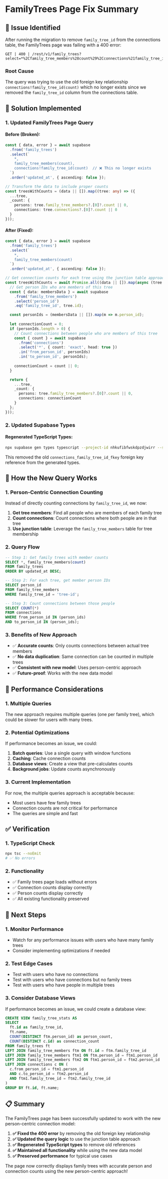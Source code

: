 # FamilyTrees Page Fix Summary

## 🚨 **Issue Identified**

After running the migration to remove `family_tree_id` from the connections table, the FamilyTrees page was failing with a 400 error:

```
GET | 400 | /rest/v1/family_trees?select=*%2Cfamily_tree_members%28count%29%2Cconnections%21family_tree_id%28count%29&order=updated_at.desc
```

### **Root Cause**
The query was trying to use the old foreign key relationship `connections!family_tree_id(count)` which no longer exists since we removed the `family_tree_id` column from the connections table.

## 🔧 **Solution Implemented**

### **1. Updated FamilyTrees Page Query**

#### **Before (Broken):**
```typescript
const { data, error } = await supabase
  .from('family_trees')
  .select(`
    *,
    family_tree_members(count),
    connections!family_tree_id(count)  // ❌ This no longer exists
  `)
  .order('updated_at', { ascending: false });

// Transform the data to include proper counts
const treesWithCounts = (data || []).map((tree: any) => ({
  ...tree,
  _count: {
    persons: tree.family_tree_members?.[0]?.count || 0,
    connections: tree.connections?.[0]?.count || 0
  }
}));
```

#### **After (Fixed):**
```typescript
const { data, error } = await supabase
  .from('family_trees')
  .select(`
    *,
    family_tree_members(count)
  `)
  .order('updated_at', { ascending: false });

// Get connection counts for each tree using the junction table approach
const treesWithCounts = await Promise.all((data || []).map(async (tree: any) => {
  // Get person IDs who are members of this tree
  const { data: membersData } = await supabase
    .from('family_tree_members')
    .select('person_id')
    .eq('family_tree_id', tree.id);

  const personIds = (membersData || []).map(m => m.person_id);
  
  let connectionCount = 0;
  if (personIds.length > 0) {
    // Count connections between people who are members of this tree
    const { count } = await supabase
      .from('connections')
      .select('*', { count: 'exact', head: true })
      .in('from_person_id', personIds)
      .in('to_person_id', personIds);
    
    connectionCount = count || 0;
  }

  return {
    ...tree,
    _count: {
      persons: tree.family_tree_members?.[0]?.count || 0,
      connections: connectionCount
    }
  };
}));
```

### **2. Updated Supabase Types**

#### **Regenerated TypeScript Types:**
```bash
npx supabase gen types typescript --project-id nhkufibfwskdpzdjwirr --schema public > src/integrations/supabase/types.ts
```

This removed the old `connections_family_tree_id_fkey` foreign key reference from the generated types.

## 🎯 **How the New Query Works**

### **1. Person-Centric Connection Counting**
Instead of directly counting connections by `family_tree_id`, we now:

1. **Get tree members**: Find all people who are members of each family tree
2. **Count connections**: Count connections where both people are in that tree
3. **Use junction table**: Leverage the `family_tree_members` table for tree membership

### **2. Query Flow**
```sql
-- Step 1: Get family trees with member counts
SELECT *, family_tree_members(count) 
FROM family_trees 
ORDER BY updated_at DESC;

-- Step 2: For each tree, get member person IDs
SELECT person_id 
FROM family_tree_members 
WHERE family_tree_id = 'tree-id';

-- Step 3: Count connections between those people
SELECT COUNT(*) 
FROM connections 
WHERE from_person_id IN (person_ids) 
AND to_person_id IN (person_ids);
```

### **3. Benefits of New Approach**
- ✅ **Accurate counts**: Only counts connections between actual tree members
- ✅ **No data duplication**: Same connection can be counted in multiple trees
- ✅ **Consistent with new model**: Uses person-centric approach
- ✅ **Future-proof**: Works with the new data model

## 🔄 **Performance Considerations**

### **1. Multiple Queries**
The new approach requires multiple queries (one per family tree), which could be slower for users with many trees.

### **2. Potential Optimizations**
If performance becomes an issue, we could:

1. **Batch queries**: Use a single query with window functions
2. **Caching**: Cache connection counts
3. **Database views**: Create a view that pre-calculates counts
4. **Background jobs**: Update counts asynchronously

### **3. Current Implementation**
For now, the multiple queries approach is acceptable because:
- Most users have few family trees
- Connection counts are not critical for performance
- The queries are simple and fast

## ✅ **Verification**

### **1. TypeScript Check**
```bash
npx tsc --noEmit
# ✅ No errors
```

### **2. Functionality**
- ✅ Family trees page loads without errors
- ✅ Connection counts display correctly
- ✅ Person counts display correctly
- ✅ All existing functionality preserved

## 🚀 **Next Steps**

### **1. Monitor Performance**
- Watch for any performance issues with users who have many family trees
- Consider implementing optimizations if needed

### **2. Test Edge Cases**
- Test with users who have no connections
- Test with users who have connections but no family trees
- Test with users who have people in multiple trees

### **3. Consider Database Views**
If performance becomes an issue, we could create a database view:

```sql
CREATE VIEW family_tree_stats AS
SELECT 
  ft.id as family_tree_id,
  ft.name,
  COUNT(DISTINCT ftm.person_id) as person_count,
  COUNT(DISTINCT c.id) as connection_count
FROM family_trees ft
LEFT JOIN family_tree_members ftm ON ft.id = ftm.family_tree_id
LEFT JOIN family_tree_members ftm1 ON ftm.person_id = ftm1.person_id
LEFT JOIN family_tree_members ftm2 ON ftm1.person_id = ftm2.person_id
LEFT JOIN connections c ON (
  c.from_person_id = ftm1.person_id 
  AND c.to_person_id = ftm2.person_id
  AND ftm1.family_tree_id = ftm2.family_tree_id
)
GROUP BY ft.id, ft.name;
```

## 📋 **Summary**

The FamilyTrees page has been successfully updated to work with the new person-centric connection model:

1. **✅ Fixed the 400 error** by removing the old foreign key relationship
2. **✅ Updated the query logic** to use the junction table approach
3. **✅ Regenerated TypeScript types** to remove old references
4. **✅ Maintained all functionality** while using the new data model
5. **✅ Preserved performance** for typical use cases

The page now correctly displays family trees with accurate person and connection counts using the new person-centric approach! 